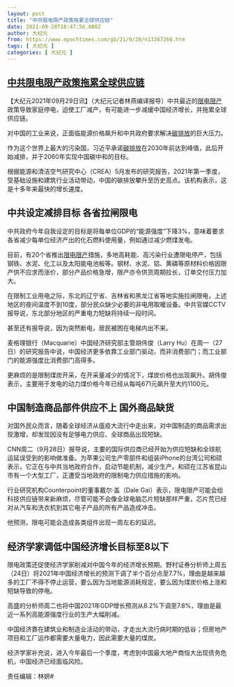 ```yaml
---
layout: post
title: "中共限电限产政策拖累全球供应链"
date: 2021-09-28T18:47:56.000Z
author: 大纪元
from: https://www.epochtimes.com/gb/21/9/28/n13267260.htm
tags: [ 大纪元 ]
categories: [ 大纪元 ]
---
```

<!--1632854876000-->
[中共限电限产政策拖累全球供应链](https://www.epochtimes.com/gb/21/9/28/n13267260.htm)
------

<div>
<p>【大纪元2021年09月29日讯】（大纪元记者林燕编译报导）中共最近的<a href="https://www.epochtimes.com/gb/tag/%E9%99%90%E7%94%B5%E9%99%90%E4%BA%A7.html">限电限产</a>政策导致家庭停电，迫使工厂减产，有可能进一步减缓中国经济增长，并拖累全球供应链。</p><p>对中国的工业来说，正面临能源价格飙升和中共政府要求解决<a href="https://www.epochtimes.com/gb/tag/%E7%A2%B3%E6%8E%92%E6%94%BE.html">碳排放</a>的巨大压力。</p><p>作为这个世界上最大的污染国，习近平承诺<a href="https://www.epochtimes.com/gb/tag/%E7%A2%B3%E6%8E%92%E6%94%BE.html">碳排放</a>在2030年前达到峰值，此后开始减排，并于2060年实现中国碳中和的目标。</p><p>根据能源和清洁空气研究中心（CREA）5月发布的研究报告，2021年第一季度，受基础设施和建筑行业活动带动，中国的碳排放攀升至历史高点。该机构表示，这是十多年来最快的增长速度。</p><h2>中共设定减排目标 各省拉闸限电</h2><p>中共政府今年自我设定的目标是将每单位GDP的“能源强度”下降3%，意味着要求各省减少每单位经济产出的化石燃料使用量，例如通过减少燃煤发电。</p><p>目前，有20个省推出<a href="https://www.epochtimes.com/gb/tag/%E9%99%90%E7%94%B5%E9%99%90%E4%BA%A7.html">限电限产</a>措施，多地高耗能、高污染行业遭限电停产，包括钢铁、水泥、化工以及太阳能电池板等。钢材、水泥、铝、黄磷等原材料价格因限产供不应求而涨价，部分产品价格急增，限产亦令供货周期拉长，订单交付压力加大。</p><p>在限制工业用电之际，东北的辽宁省、吉林省和黑龙江省等地实施拉闸限电，上述地区的夜间温度不到10度，部分民众缺少必要的非电用取暖设备。中共官媒CCTV报导说，东北部分地区的严重电力短缺将持续一段时间。</p><p>甚至还有报导说，因为突然断电，居民被困在电梯内出不来。</p><p>麦格理银行（Macquarie）中国经济研究部主管胡伟俊（Larry Hu）在周一（27日）的研究报告中说，中国经济更多依靠工业部门驱动，而非消费部门；而工业部门的能源强度比消费部门高得多。</p><p>更麻烦的是限制煤炭开采，在开采量减少的情况下，煤炭价格也出现飙升。胡伟俊表示，主要用于发电的动力煤价格今年已经从每吨671元飙升至大约1100元。</p><h2>中国制造商品部件供应不上 国外商品缺货</h2><p>对国外民众而言，随着全球经济从瘟疫大流行中走出来，对中国制造的商品需求出现激增，却发现因没有足够电力供应、全球商品出现短缺。</p><p>CNN周二（9月28日）报导说，主要的国际供应商已经开始为供应短缺和全球航运延误受到的影响做准备。为苹果公司生产零部件和组装iPhone的台湾公司和硕表示，它正在与中共当地政府合作，启动节能机制，减少生产。和硕在江苏省昆山市有一个大型工厂，正遭受当地政府的限制电力供应措施的影响。</p><p>行业研究机构Counterpoint的董事戴尔·盖（Dale Gai）表示，限电限产可能会给科技供应链带来新麻烦，尽管可能不会像全球电脑芯片短缺那样严重，芯片荒已经对从汽车和洗衣机到其它电子产品的所有产品造成冲击。</p><p>他预测，限电可能会造成各类组件出现一周左右的延迟。</p><h2>经济学家调低中国经济增长目标至8以下</h2><p>限电政策还促使经济学家削减对中国今年的经济增长预期。野村证券分析师上周五（24日）将2021年中国经济增长的预测下调了半个百分点至7.7%，理由是越来越多的工厂不得不停止运营，要么因为当地能源消耗规定，要么因为煤炭价格上涨和短缺导致的停电。</p><p>高盛的分析师周二也将中国2021年GDP增长预测从8.2%下调至7.8%，理由是最近一系列高能源强度行业的生产大幅削减。</p><p>中国经济靠在建筑业和制造业活动的带动，才走出大流行病时期的低谷；但房地产项目和工厂运作都需要大量电力，因此需要大量的煤炭。</p><p>经济学家补充说，进入今年最后一个季度，考虑到中国最大地产商恒大出现债务危机，中国经济已经面临风险。</p><p>责任编辑：林妍#</p>
</div>
